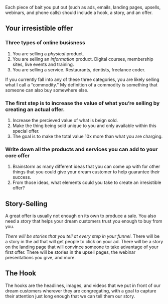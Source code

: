 Each piece of bait you put out (such as ads, emails, landing pages, upsells, webinars, and phone calls) should include a hook, a story, and an offer.

## Your irresistible offer

### Three types of online busisness
1. You are selling a *physical* product. 
2. You are selling an *information* product. Digital courses, membership sites, live events and training.
3. You are selling a service. Restaurants, dentists, freelance coder.

If you currently fall into any of these three categories, you are likely selling what I call a “commodity.” My definition of a commodity is something that someone can also buy somewhere else.

### The first step is to increase the value of what you’re selling by creating an actual offer.
1. Increase the percieved value of what is beign sold.
2. Make the thing being sold unique to you and only available within this special offer.
3. The goal is to make the total value 10x more than what you are charging.

### Write down all the products and services you can add to your core offer
1. Brainstorm as many different ideas that you can come up with for other things that you could give your dream customer to help guarantee their success.
2. From those ideas, what elements could you take to create an irresistible offer?

## Story-Selling
A great offer is usually not enough on its own to produce a sale. You also need a *story* that helps your dream customers trust you enough to buy from you.

*There will be stories that you tell at every step in your funnel*. There will be a story in the ad that will get people to click on your ad. There will be a story on the landing page that will convince someone to take advantage of your first offer. There will be stories in the upsell pages, the webinar presentations you give, and more.

## The Hook
The hooks are the headlines, images, and videos that we put in front of our dream customers wherever they are congregating, with a goal to capture their attention just long enough that we can tell them our story.



